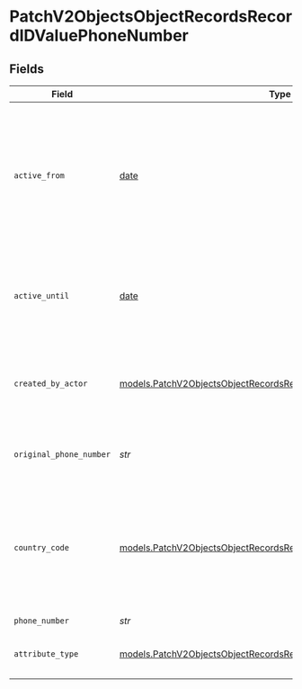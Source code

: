 # PatchV2ObjectsObjectRecordsRecordIDValuePhoneNumber


## Fields

| Field                                                                                                                                          | Type                                                                                                                                           | Required                                                                                                                                       | Description                                                                                                                                    | Example                                                                                                                                        |
| ---------------------------------------------------------------------------------------------------------------------------------------------- | ---------------------------------------------------------------------------------------------------------------------------------------------- | ---------------------------------------------------------------------------------------------------------------------------------------------- | ---------------------------------------------------------------------------------------------------------------------------------------------- | ---------------------------------------------------------------------------------------------------------------------------------------------- |
| `active_from`                                                                                                                                  | [date](https://docs.python.org/3/library/datetime.html#date-objects)                                                                           | :heavy_check_mark:                                                                                                                             | The point in time at which this value was made "active". `active_from` can be considered roughly analogous to `created_at`.                    | 2023-01-01T15:00:00.000000000Z                                                                                                                 |
| `active_until`                                                                                                                                 | [date](https://docs.python.org/3/library/datetime.html#date-objects)                                                                           | :heavy_check_mark:                                                                                                                             | The point in time at which this value was deactivated. If `null`, the value is active.                                                         | 2023-01-01T15:00:00.000000000Z                                                                                                                 |
| `created_by_actor`                                                                                                                             | [models.PatchV2ObjectsObjectRecordsRecordIDCreatedByActor12](../models/patchv2objectsobjectrecordsrecordidcreatedbyactor12.md)                 | :heavy_check_mark:                                                                                                                             | The actor that created this value.                                                                                                             | {<br/>"type": "workspace-member",<br/>"id": "50cf242c-7fa3-4cad-87d0-75b1af71c57b"<br/>}                                                       |
| `original_phone_number`                                                                                                                        | *str*                                                                                                                                          | :heavy_check_mark:                                                                                                                             | The raw, original phone number, as inputted.                                                                                                   | 5558675309                                                                                                                                     |
| `country_code`                                                                                                                                 | [models.PatchV2ObjectsObjectRecordsRecordIDCountryCode2](../models/patchv2objectsobjectrecordsrecordidcountrycode2.md)                         | :heavy_check_mark:                                                                                                                             | The ISO 3166-1 alpha-2 country code representing the country that this phone number belongs to.                                                | US                                                                                                                                             |
| `phone_number`                                                                                                                                 | *str*                                                                                                                                          | :heavy_check_mark:                                                                                                                             | N/A                                                                                                                                            | +15558675309                                                                                                                                   |
| `attribute_type`                                                                                                                               | [models.PatchV2ObjectsObjectRecordsRecordIDAttributeTypePhoneNumber](../models/patchv2objectsobjectrecordsrecordidattributetypephonenumber.md) | :heavy_check_mark:                                                                                                                             | The attribute type of the value.                                                                                                               | phone-number                                                                                                                                   |